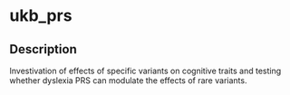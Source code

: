 # ukb_prs
## Description
Investivation of effects of specific variants on cognitive traits and testing whether dyslexia PRS can modulate the effects of rare variants.